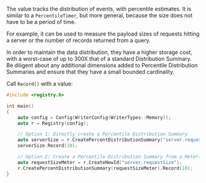 The value tracks the distribution of events, with percentile estimates. It is similar to a
`PercentileTimer`, but more general, because the size does not have to be a period of time.

For example, it can be used to measure the payload sizes of requests hitting a server or the
number of records returned from a query.

In order to maintain the data distribution, they have a higher storage cost, with a worst-case of
up to 300X that of a standard Distribution Summary. Be diligent about any additional dimensions
added to Percentile Distribution Summaries and ensure that they have a small bounded cardinality.

Call `Record()` with a value:

```cpp
#include <registry.h>

int main()
{
    auto config = Config(WriterConfig(WriterTypes::Memory));
    auto r = Registry(config);

    // Option 1: Directly create a Percentile Distribution Summary
    auto serverSize = r.CreatePercentDistributionSummary("server.requestSize");
    serverSize.Record(10);

    // Option 2: Create a Percentile Distribution Summary from a MeterID
    auto requestSizeMeter = r.CreateNewId("server.requestSize");
    r.CreatePercentDistributionSummary(requestSizeMeter).Record(10);
}
```
